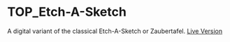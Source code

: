 # TOP_Etch-A-Sketch
A digital variant of the classical Etch-A-Sketch or Zaubertafel.
[Live Version](https://unconnect.github.io/TOP_Etch-A-Sketch/)
